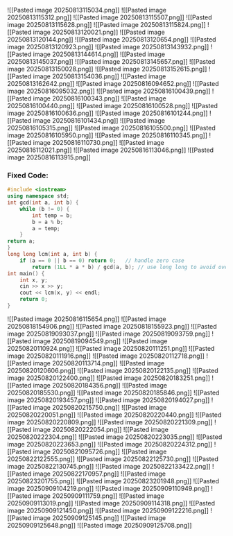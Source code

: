![[Pasted image 20250813115034.png]]
![[Pasted image 20250813115312.png]]
![[Pasted image 20250813115507.png]]
![[Pasted image 20250813115628.png]]
![[Pasted image 20250813115824.png]]
![[Pasted image 20250813120021.png]]
![[Pasted image 20250813120144.png]]
![[Pasted image 20250813120654.png]]
![[Pasted image 20250813120923.png]]
![[Pasted image 20250813143932.png]]
![[Pasted image 20250813144614.png]]
![[Pasted image 20250813145037.png]]
![[Pasted image 20250813145657.png]]
![[Pasted image 20250813150028.png]]
![[Pasted image 20250813152615.png]]
![[Pasted image 20250813154036.png]]
![[Pasted image 20250813162642.png]]
![[Pasted image 20250816094652.png]]
![[Pasted image 20250816095032.png]]
![[Pasted image 20250816100439.png]]
![[Pasted image 20250816100343.png]]
![[Pasted image 20250816100440.png]]
![[Pasted image 20250816100528.png]]
![[Pasted image 20250816100636.png]]
![[Pasted image 20250816101244.png]]
![[Pasted image 20250816101434.png]]
![[Pasted image 20250816105315.png]]
![[Pasted image 20250816105500.png]]
![[Pasted image 20250816105950.png]]
![[Pasted image 20250816110345.png]]
![[Pasted image 20250816110730.png]]
![[Pasted image 20250816112021.png]]
![[Pasted image 20250816113046.png]]
![[Pasted image 20250816113915.png]]
### Fixed Code:

```c++
#include <iostream>
using namespace std;
int gcd(int a, int b) {
	while (b != 0) {
		int temp = b;
        b = a % b;         
        a = temp;     
    }     
return a;
}  
long long lcm(int a, int b) {
	if (a == 0 || b == 0) return 0;   // handle zero case     
		return (1LL * a * b) / gcd(a, b); // use long long to avoid overflow }  
int main() {
	int x, y;     
	cin >> x >> y;     
	cout << lcm(x, y) << endl;     
	return 0; 
}
```
![[Pasted image 20250816115654.png]]
![[Pasted image 20250818154906.png]]
![[Pasted image 20250818155923.png]]
![[Pasted image 20250819093037.png]]
![[Pasted image 20250819093759.png]]
![[Pasted image 20250819094549.png]]
![[Pasted image 20250820110924.png]]
![[Pasted image 20250820111251.png]]
![[Pasted image 20250820111916.png]]
![[Pasted image 20250820112718.png]]
![[Pasted image 20250820113714.png]]
![[Pasted image 20250820120606.png]]
![[Pasted image 20250820122135.png]]
![[Pasted image 20250820122400.png]]
![[Pasted image 20250820183251.png]]
![[Pasted image 20250820184356.png]]
![[Pasted image 20250820185530.png]]
![[Pasted image 20250820185846.png]]
![[Pasted image 20250820193457.png]]
![[Pasted image 20250820194027.png]]
![[Pasted image 20250820215750.png]]
![[Pasted image 20250820220051.png]]
![[Pasted image 20250820220440.png]]
![[Pasted image 20250820220809.png]]
![[Pasted image 20250820221309.png]]
![[Pasted image 20250820222054.png]]
![[Pasted image 20250820222304.png]]
![[Pasted image 20250820223035.png]]
![[Pasted image 20250820223653.png]]
![[Pasted image 20250820224312.png]]
![[Pasted image 20250821095726.png]]
![[Pasted image 20250822122555.png]]
![[Pasted image 20250822125730.png]]
![[Pasted image 20250822130745.png]]
![[Pasted image 20250822133422.png]]
![[Pasted image 20250822170957.png]]
![[Pasted image 20250823201755.png]]
![[Pasted image 20250823201948.png]]
![[Pasted image 20250909104219.png]]
![[Pasted image 20250909110949.png]]
![[Pasted image 20250909111759.png]]
![[Pasted image 20250909113019.png]]
![[Pasted image 20250909114318.png]]
![[Pasted image 20250909121450.png]]
![[Pasted image 20250909122216.png]]
![[Pasted image 20250909125145.png]]
![[Pasted image 20250909125648.png]]
![[Pasted image 20250909125708.png]]